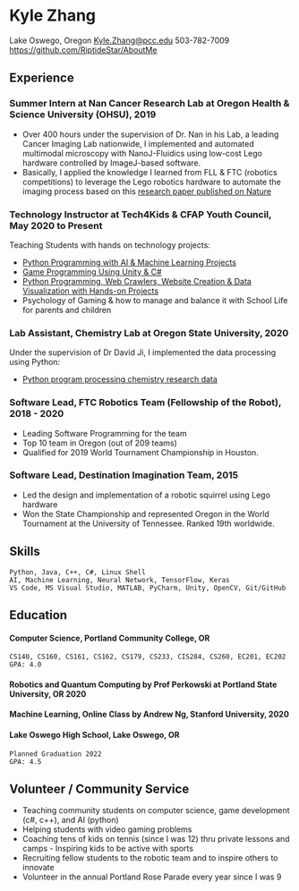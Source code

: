 # Kyle Zhang
Lake Oswego, Oregon 
Kyle.Zhang@pcc.edu 
503-782-7009
https://github.com/RiptideStar/AboutMe 


## Experience
### Summer Intern at Nan Cancer Research Lab at Oregon Health & Science University (OHSU), 2019

* Over 400 hours under the supervision of Dr. Nan in his Lab, a leading Cancer Imaging Lab nationwide, I implemented and automated multimodal microscopy with NanoJ-Fluidics using low-cost Lego hardware controlled by ImageJ-based software.
* Basically, I applied the knowledge I learned from FLL & FTC (robotics competitions) to leverage the Lego robotics hardware to automate the imaging process based on this [research paper published on Nature](https://www.nature.com/articles/s41467-019-09231-9)

### Technology Instructor at Tech4Kids & CFAP Youth Council, May 2020 to Present
Teaching Students with hands on technology projects:
* [Python Programming with AI & Machine Learning Projects](https://github.com/RiptideStar/AI_Python)
* [Game Programming Using Unity & C#](https://github.com/RiptideStar/SpaceRocks-2.0)
* [Python Programming, Web Crawlers, Website Creation & Data Visualization with Hands-on Projects](https://github.com/RiptideStar/Python)
* Psychology of Gaming & how to manage and balance it with School Life for parents and children

### Lab Assistant, Chemistry Lab at Oregon State University, 2020
Under the supervision of Dr David Ji, I implemented the data processing using Python:
* [Python program processing chemistry research data](https://github.com/RiptideStar/PythonCodeForOSU)
	
### Software Lead, FTC Robotics Team (Fellowship of the Robot), 2018 - 2020
* Leading Software Programming for the team
* Top 10 team in Oregon (out of 209 teams)
* Qualified for 2019 World Tournament Championship in Houston.

### Software Lead, Destination Imagination Team, 2015
* Led the design and implementation of a robotic squirrel using Lego hardware 
* Won the State Championship and represented Oregon in the World Tournament at the University of Tennessee. Ranked 19th worldwide.

## Skills
    Python, Java, C++, C#, Linux Shell
    AI, Machine Learning, Neural Network, TensorFlow, Keras
    VS Code, MS Visual Studio, MATLAB, PyCharm, Unity, OpenCV, Git/GitHub

## Education

#### Computer Science, Portland Community College, OR
    CS140, CS160, CS161, CS162, CS179, CS233, CIS284, CS260, EC201, EC202
    GPA: 4.0
#### Robotics and Quantum Computing by Prof Perkowski at Portland State University, OR 2020
#### Machine Learning, Online Class by Andrew Ng, Stanford University, 2020
#### Lake Oswego High School, Lake Oswego, OR
    Planned Graduation 2022
    GPA: 4.5
	
## Volunteer / Community Service
* Teaching community students on computer science, game development (c#, c++), and AI (python) 
* Helping students with video gaming problems
* Coaching tens of kids on tennis (since I was 12) thru private lessons and camps - Inspiring kids to be active with sports
* Recruiting fellow students to the robotic team and to inspire others to innovate 
* Volunteer in the annual Portland Rose Parade every year since I was 9
